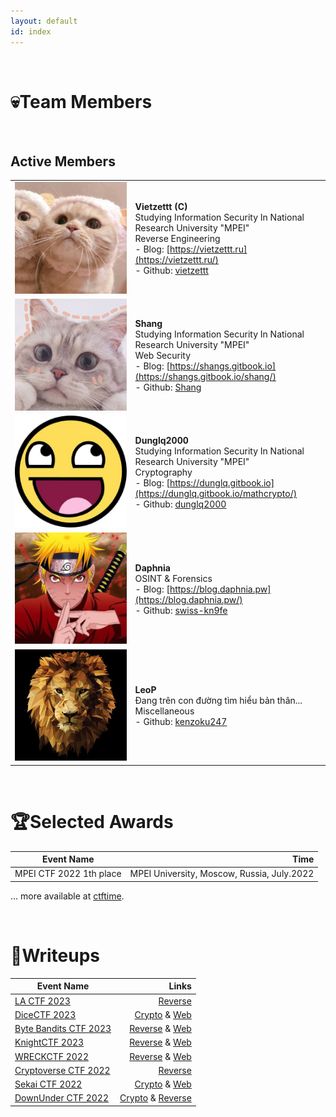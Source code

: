 ```yaml
---
layout: default
id: index
---
```

<br>

# 💀Team Members

<br>

## Active Members

| | |
| --------------------------------------------------------- | ------------------------------------------------------------|
| <img src="assets/profile/vietzettt.jpg" class="profile-image" alt="profile-image"/> | **Vietzettt** **(C)**<br /> Studying Information Security In National Research University "MPEI"<br /> Reverse Engineering <br />- Blog: [https://vietzettt.ru](https://vietzettt.ru/) <br />- Github: [vietzettt](https://github.com/vietzettt) |
| <img src="assets/profile/shang.jpg" class="profile-image" alt="profile-image"/> | **Shang**<br /> Studying Information Security In National Research University "MPEI" <br /> Web Security <br />- Blog: [https://shangs.gitbook.io](https://shangs.gitbook.io/shang/)<br />- Github: [Shang](https://github.com/shanglyuv)                                           |
| <img src="assets/profile/dunglq.jpg" class="profile-image" alt="profile-image"/> | **Dunglq2000**<br /> Studying Information Security In National Research University "MPEI" <br /> Cryptography <br />- Blog: [https://dunglq.gitbook.io](https://dunglq.gitbook.io/mathcrypto/)<br />- Github: [dunglq2000](https://github.com/dunglq2000) |
| <img src="assets/profile/daphnia.jpg" class="profile-image" alt="profile-image"/> | **Daphnia**  <br /> OSINT & Forensics  <br />- Blog: [https://blog.daphnia.pw](https://blog.daphnia.pw/) <br />- Github: [swiss-kn9fe](https://github.com/swiss-kn9fe) |
| <img src="assets/profile/leop.jfif" class="profile-image" alt="profile-image"/> | **LeoP**<br /> Đang trên con đường tìm hiểu bản thân... <br /> Miscellaneous <br />- Github: [kenzoku247](https://github.com/kenzoku247) |

<br>

<!-- ## Historical Active Members

| | |
| :----------------------------------------------------: | :---------------------------------------------------------- |

<br> -->

# 🏆Selected Awards

|                      Event Name                      |           Time            |
| ---------------------------------------------------- | ------------------------: |
| MPEI CTF 2022 1th place | MPEI University, Moscow, Russia, July.2022 |

<p class="right">... more available at <a href="https://ctftime.org/team/197319">ctftime</a>.</p>

<br>

# 📑Writeups

|                      Event Name                      |           Links            |
| ---------------------------------------------------- | ------------------------: |
|[LA CTF 2023](https://ctftime.org/event/1732) | [Reverse](https://vietzettt.ru/posts/2023/02/lactf_2023) |
|[DiceCTF 2023](https://ctftime.org/event/1838)| [Crypto](https://dunglq.gitbook.io/mathcrypto/ctf-re-writeups/dice-ctf-2023) & [Web](https://shangs.gitbook.io/shang/write-up-ctf/ctf-competitions/dice-ctf-2023-writeup-web) |
| [Byte Bandits CTF 2023](https://ctftime.org/event/1877) | [Reverse](https://vietzettt.ru/posts/2023/02/bbctf_2023) & [Web](https://shangs.gitbook.io/shang/write-up-ctf/ctf-competitions/bytebandits-ctf-2023-writeup-web) |
| [KnightCTF 2023](https://ctftime.org/event/1792) | [Reverse](https://vietzettt.ru/posts/2023/01/knightCTF_2023) & [Web](https://shangs.gitbook.io/shang/write-up-ctf/ctf-competitions/knight-ctf-2023-write-up-web) |
| [WRECKCTF 2022](https://ctftime.org/event/1775) | [Reverse](https://vietzettt.ru/posts/2022/10/wreckctf_2022) & [Web](https://shangs.gitbook.io/shang/write-up-ctf/ctf-competitions/wreck-ctf-2022-write-up-web) |
| [Cryptoverse CTF 2022](https://ctftime.org/event/1735) | [Reverse](https://vietzettt.ru/posts/2022/10/cryptoversectf_2022) |
| [Sekai CTF 2022](https://ctftime.org/event/1619) | [Crypto](https://dunglq.gitbook.io/mathcrypto/ctf-writeups/sekai-ctf-2022) & [Web](https://shangs.gitbook.io/shang/write-up-ctf/ctf-competitions/sekai-ctf-2022-write-up-web) |
| [DownUnder CTF 2022](https://ctftime.org/event/1625) | [Crypto](https://dunglq.gitbook.io/mathcrypto/ctf-writeups/downunder-ctf-2022) & [Reverse](https://vietzettt.ru/posts/2022/09/down_under_ctf_2022) |
